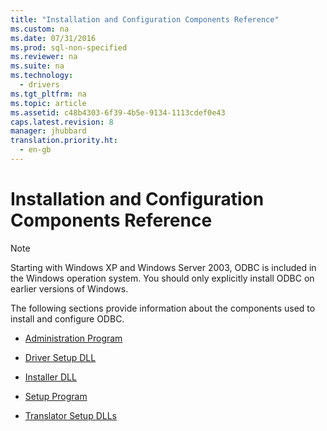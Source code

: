 ```yaml
---
title: "Installation and Configuration Components Reference"
ms.custom: na
ms.date: 07/31/2016
ms.prod: sql-non-specified
ms.reviewer: na
ms.suite: na
ms.technology: 
  - drivers
ms.tgt_pltfrm: na
ms.topic: article
ms.assetid: c48b4303-6f39-4b5e-9134-1113cdef0e43
caps.latest.revision: 8
manager: jhubbard
translation.priority.ht: 
  - en-gb
---
```

# Installation and Configuration Components Reference
> [!NOTE]  
>  Starting with Windows XP and Windows Server 2003, ODBC is included in the Windows operation system. You should only explicitly install ODBC on earlier versions of Windows.  
  
 The following sections provide information about the components used to install and configure ODBC.  
  
-   [Administration Program](../content/Administration-Program.md)  
  
-   [Driver Setup DLL](../content/Driver-Setup-DLL.md)  
  
-   [Installer DLL](../content/Installer-DLL.md)  
  
-   [Setup Program](../content/Setup-Program.md)  
  
-   [Translator Setup DLLs](../content/Translator-Setup-DLLs.md)